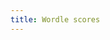 ```yaml
---
title: Wordle scores
---
```


<div id="total-wins"></div><br />
<div id="total-perc"></div><br />
<div id="time-wins-alone"></div><br />
<div id="time-wins-ties"></div><br />
<div id="time-win-ratio-alone"></div><br />
<div id="time-win-ratio-ties"></div><br />
<div id="streak-duration"></div><br />
<div id="score-histogram"></div>
<div id="time-delta-wins-alone"></div><br />
<div id="time-delta-wins-ties"></div><br />


<script src="https://cdn.jsdelivr.net/npm/vega@5"></script>
<script src="https://cdn.jsdelivr.net/npm/vega-lite@5"></script>
<script src="https://cdn.jsdelivr.net/npm/vega-embed@6"></script>
<script src="plots.js"></script>

<script type="text/javascript">
  load_plot("total-wins");
  load_plot("total-perc");
  load_plot("time-wins-alone");
  load_plot("time-wins-ties");
  load_plot("time-win-ratio-alone");
  load_plot("time-win-ratio-ties");
  load_plot("streak-duration");
  load_plot("score-histogram");
  load_plot("time-delta-wins-alone");
  load_plot("time-delta-wins-ties");
</script>
